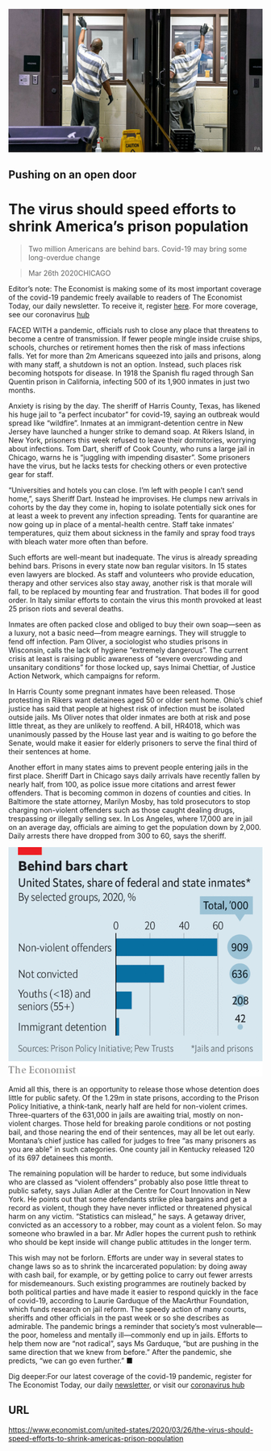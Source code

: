 ![](./images/20200328_USP501.jpg)

## Pushing on an open door

# The virus should speed efforts to shrink America’s prison population

> Two million Americans are behind bars. Covid-19 may bring some long-overdue change

> Mar 26th 2020CHICAGO

Editor’s note: The Economist is making some of its most important coverage of the covid-19 pandemic freely available to readers of The Economist Today, our daily newsletter. To receive it, register [here](https://www.economist.com//newslettersignup). For more coverage, see our coronavirus [hub](https://www.economist.com//coronavirus)

FACED WITH a pandemic, officials rush to close any place that threatens to become a centre of transmission. If fewer people mingle inside cruise ships, schools, churches or retirement homes then the risk of mass infections falls. Yet for more than 2m Americans squeezed into jails and prisons, along with many staff, a shutdown is not an option. Instead, such places risk becoming hotspots for disease. In 1918 the Spanish flu raged through San Quentin prison in California, infecting 500 of its 1,900 inmates in just two months.

Anxiety is rising by the day. The sheriff of Harris County, Texas, has likened his huge jail to “a perfect incubator” for covid-19, saying an outbreak would spread like “wildfire”. Inmates at an immigrant-detention centre in New Jersey have launched a hunger strike to demand soap. At Rikers Island, in New York, prisoners this week refused to leave their dormitories, worrying about infections. Tom Dart, sheriff of Cook County, who runs a large jail in Chicago, warns he is “juggling with impending disaster”. Some prisoners have the virus, but he lacks tests for checking others or even protective gear for staff.

“Universities and hotels you can close. I’m left with people I can’t send home,”, says Sheriff Dart. Instead he improvises. He clumps new arrivals in cohorts by the day they come in, hoping to isolate potentially sick ones for at least a week to prevent any infection spreading. Tents for quarantine are now going up in place of a mental-health centre. Staff take inmates’ temperatures, quiz them about sickness in the family and spray food trays with bleach water more often than before.

Such efforts are well-meant but inadequate. The virus is already spreading behind bars. Prisons in every state now ban regular visitors. In 15 states even lawyers are blocked. As staff and volunteers who provide education, therapy and other services also stay away, another risk is that morale will fall, to be replaced by mounting fear and frustration. That bodes ill for good order. In Italy similar efforts to contain the virus this month provoked at least 25 prison riots and several deaths.

Inmates are often packed close and obliged to buy their own soap—seen as a luxury, not a basic need—from meagre earnings. They will struggle to fend off infection. Pam Oliver, a sociologist who studies prisons in Wisconsin, calls the lack of hygiene “extremely dangerous”. The current crisis at least is raising public awareness of “severe overcrowding and unsanitary conditions” for those locked up, says Inimai Chettiar, of Justice Action Network, which campaigns for reform.

In Harris County some pregnant inmates have been released. Those protesting in Rikers want detainees aged 50 or older sent home. Ohio’s chief justice has said that people at highest risk of infection must be isolated outside jails. Ms Oliver notes that older inmates are both at risk and pose little threat, as they are unlikely to reoffend. A bill, HR4018, which was unanimously passed by the House last year and is waiting to go before the Senate, would make it easier for elderly prisoners to serve the final third of their sentences at home.

Another effort in many states aims to prevent people entering jails in the first place. Sheriff Dart in Chicago says daily arrivals have recently fallen by nearly half, from 100, as police issue more citations and arrest fewer offenders. That is becoming common in dozens of counties and cities. In Baltimore the state attorney, Marilyn Mosby, has told prosecutors to stop charging non-violent offenders such as those caught dealing drugs, trespassing or illegally selling sex. In Los Angeles, where 17,000 are in jail on an average day, officials are aiming to get the population down by 2,000. Daily arrests there have dropped from 300 to 60, says the sheriff.



![](./images/20200328_USC889_0.png)

Amid all this, there is an opportunity to release those whose detention does little for public safety. Of the 1.29m in state prisons, according to the Prison Policy Initiative, a think-tank, nearly half are held for non-violent crimes. Three-quarters of the 631,000 in jails are awaiting trial, mostly on non-violent charges. Those held for breaking parole conditions or not posting bail, and those nearing the end of their sentences, may all be let out early. Montana’s chief justice has called for judges to free “as many prisoners as you are able” in such categories. One county jail in Kentucky released 120 of its 697 detainees this month.

The remaining population will be harder to reduce, but some individuals who are classed as “violent offenders” probably also pose little threat to public safety, says Julian Adler at the Centre for Court Innovation in New York. He points out that some defendants strike plea bargains and get a record as violent, though they have never inflicted or threatened physical harm on any victim. “Statistics can mislead,” he says. A getaway driver, convicted as an accessory to a robber, may count as a violent felon. So may someone who brawled in a bar. Mr Adler hopes the current push to rethink who should be kept inside will change public attitudes in the longer term.

This wish may not be forlorn. Efforts are under way in several states to change laws so as to shrink the incarcerated population: by doing away with cash bail, for example, or by getting police to carry out fewer arrests for misdemeanours. Such existing programmes are routinely backed by both political parties and have made it easier to respond quickly in the face of covid-19, according to Laurie Garduque of the MacArthur Foundation, which funds research on jail reform. The speedy action of many courts, sheriffs and other officials in the past week or so she describes as admirable. The pandemic brings a reminder that society’s most vulnerable—the poor, homeless and mentally ill—commonly end up in jails. Efforts to help them now are “not radical”, says Ms Garduque, “but are pushing in the same direction that we knew from before.” After the pandemic, she predicts, “we can go even further.” ■

Dig deeper:For our latest coverage of the covid-19 pandemic, register for The Economist Today, our daily [newsletter](https://www.economist.com//newslettersignup), or visit our [coronavirus hub](https://www.economist.com//coronavirus)

## URL

https://www.economist.com/united-states/2020/03/26/the-virus-should-speed-efforts-to-shrink-americas-prison-population

